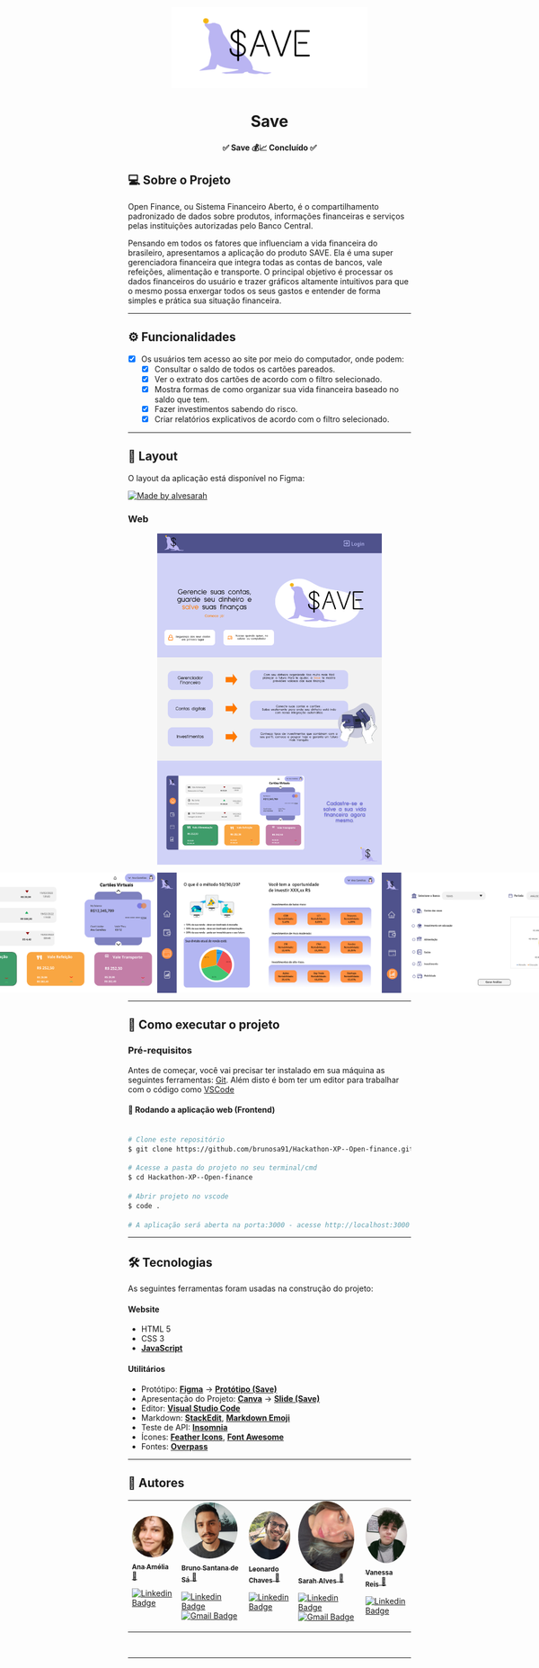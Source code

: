 <p align="center">
    <img src="./assets/img/logo_save.png" width="350" title="logo">
</p>
<h1 align="center">Save</h1>

<h4 align="center"> 
	✅  Save 💰📈 Concluído  ✅
</h4>


## 💻 Sobre o Projeto
Open Finance, ou Sistema Financeiro Aberto, é o compartilhamento padronizado de dados sobre produtos, informações financeiras e serviços pelas instituições autorizadas pelo Banco Central. 

Pensando em todos os fatores que influenciam a vida financeira do brasileiro, apresentamos a aplicação do produto SAVE. Ela é uma super gerenciadora financeira que integra todas as contas de bancos, vale refeições, alimentação e transporte. O principal objetivo é processar os dados financeiros do usuário e trazer gráficos altamente intuitivos para que o mesmo possa enxergar todos os seus gastos e entender de forma simples e prática sua situação financeira.

---
## ⚙️ Funcionalidades
- [x] Os usuários tem acesso ao site por meio do computador, onde podem:
    - [x] Consultar o saldo de todos os cartões pareados.
    - [x] Ver o extrato dos cartões de acordo com o filtro selecionado.
    - [x] Mostra formas de como organizar sua vida financeira baseado no saldo que tem.
    - [x] Fazer investimentos sabendo do risco.
    - [x] Criar relatórios explicativos de acordo com o filtro selecionado.

---

## 🎨 Layout

O layout da aplicação está disponível no Figma:

<a href="https://www.figma.com/file/glVmISlSPJXR0VMUSw8nbO/Untitled?node-id=0%3A1">
  <img alt="Made by alvesarah" src="https://img.shields.io/badge/Acessar%20Layout%20-Figma-%2304D361">
</a>

### Web
<!-- PRINT dO SITE NO COMPUTADOR -->
<p align="center" style="display: flex; align-items: flex-start; justify-content: center;">
  <img alt="save" title="#save" src="./assets/img/pagina-introducao.png" width="400px">
</p>
<p align="center" style="display: flex; align-items: flex-start; justify-content: center;">
  <img alt="save" title="#save" src="./assets/img/pagina_login.png" width="400px">
  <img alt="save" title="#save" src="./assets/img/pagina_inicial.png" width="400px">
  <img alt="save" title="#save" src="./assets/img/investimento.png" width="400px">
  <img alt="save" title="#save" src="./assets/img/relatorios.png" width="400px">
  <img alt="save" title="#save" src="./assets/img/carteira.png" width="400px">
</p>

---

## 🚀 Como executar o projeto

### Pré-requisitos

Antes de começar, você vai precisar ter instalado em sua máquina as seguintes ferramentas:
[Git](https://git-scm.com). 
Além disto é bom ter um editor para trabalhar com o código como [VSCode](https://code.visualstudio.com/)

#### 🧭 Rodando a aplicação web (Frontend)

```bash

# Clone este repositório
$ git clone https://github.com/brunosa91/Hackathon-XP--Open-finance.git

# Acesse a pasta do projeto no seu terminal/cmd
$ cd Hackathon-XP--Open-finance

# Abrir projeto no vscode
$ code .

# A aplicação será aberta na porta:3000 - acesse http://localhost:3000

```

---

## 🛠 Tecnologias

As seguintes ferramentas foram usadas na construção do projeto:

#### **Website**

-   HTML 5
-   CSS 3
-   **[JavaScript](https://www.javascript.com/)**



#### **Utilitários**

-   Protótipo:  **[Figma](https://www.figma.com/)**  →  **[Protótipo (Save)](https://www.figma.com/file/glVmISlSPJXR0VMUSw8nbO/Untitled?node-id=129%3A383)**
-   Apresentação do Projeto: **[Canva](https://www.canva.com/)** → **[Slide (Save)](https://www.canva.com/design/DAE461zakfo/S62pLCtRshOxPY8aigkkVw/view?utm_content=DAE461zakfo&utm_campaign=designshare&utm_medium=link&utm_source=sharebutton)**
-   Editor:  **[Visual Studio Code](https://code.visualstudio.com/)**
-   Markdown:  **[StackEdit](https://stackedit.io/)**,  **[Markdown Emoji](https://gist.github.com/rxaviers/7360908)**
-   Teste de API:  **[Insomnia](https://insomnia.rest/)**
-   Ícones:  **[Feather Icons](https://feathericons.com/)**,  **[Font Awesome](https://fontawesome.com/)**
-   Fontes:  **[Overpass](https://fonts.google.com/specimen/Overpass?query=overpass)**

---

## 🦸 Autores
<table>
<tr>
<td>
<a href="https://github.com/anaabalbi">
    <img style="border-radius: 50%;" src="./assets/img/integrantes/ana-amelia.png" width="100px;" alt="">
    <br>
    <sub><b>Ana Amélia</b></sub>
</a> 
<a href="https://github.com/anaabalbi">🙈</a>
<br>

[![Linkedin Badge](https://img.shields.io/badge/-Ana-blue?style=flat-square&logo=Linkedin&logoColor=white&link=https://www.linkedin.com/in/ana-am%C3%A9lia-oliveira-47590722a/)](https://www.linkedin.com/in/ana-am%C3%A9lia-oliveira-47590722a/) 
<!-- [![Gmail Badge](https://img.shields.io/badge/-brunosantana.engenharia@gmail.com-c14438?style=flat-square&logo=Gmail&logoColor=white&link=mailto:brunosantana.engenharia@gmail.com)](mailto:brunosantana.engenharia@gmail.com) -->

</td>

<td>
<a href="https://github.com/brunosa91">
    <img style="border-radius: 50%;" src="./assets/img/integrantes/bruno-santana-de-sa.jpg" width="100px;" alt="">
    <br>
    <sub><b>Bruno Santana de Sá</b></sub>
</a> 
<a href="https://github.com/brunosa91">🙈</a>
<br>

[![Linkedin Badge](https://img.shields.io/badge/-Bruno-blue?style=flat-square&logo=Linkedin&logoColor=white&link=https://www.linkedin.com/in/brunoasantanadesa/)](https://www.linkedin.com/in/brunoasantanadesa/) 
[![Gmail Badge](https://img.shields.io/badge/-brunosantana.engenharia@gmail.com-c14438?style=flat-square&logo=Gmail&logoColor=white&link=mailto:brunosantana.engenharia@gmail.com)](mailto:brunosantana.engenharia@gmail.com)

</td>

<td>
<a href="https://github.com/LeoAChaves">
    <img style="border-radius: 50%;" src="./assets/img/integrantes/leonardo-chaves.jpg" width="100px;" alt="">
    <br>
    <sub><b>Leonardo Chaves</b></sub>
</a> 
<a href="https://github.com/LeoAChaves">🙈</a>
<br>

[![Linkedin Badge](https://img.shields.io/badge/-Leonardo-blue?style=flat-square&logo=Linkedin&logoColor=white&link=https://www.linkedin.com/in/leonardo-chaves-b6544b229/)](https://www.linkedin.com/in/leonardo-chaves-b6544b229/) 
<!-- [![Gmail Badge](https://img.shields.io/badge/-brunosantana.engenharia@gmail.com-c14438?style=flat-square&logo=Gmail&logoColor=white&link=mailto:brunosantana.engenharia@gmail.com)](mailto:brunosantana.engenharia@gmail.com) -->

</td>

<td>
<a href="https://github.com/alvesarah">
    <img style="border-radius: 50%;" src="./assets/img/integrantes/sarah-alves.jpg" width="100px;" alt="">
    <br>
    <sub><b>Sarah Alves</b></sub>
</a>
<a href="https://github.com/alvesarah">🦄</a>
<br>

[![Linkedin Badge](https://img.shields.io/badge/-Sarah-blue?style=flat-square&logo=Linkedin&logoColor=white&link=https://www.linkedin.com/in/sarahalvesoliveira/)](https://www.linkedin.com/in/sarahalvesoliveira/) 
[![Gmail Badge](https://img.shields.io/badge/-salves726@gmail.com-c14438?style=flat-square&logo=Gmail&logoColor=white&link=mailto:salves726@gmail.com)](mailto:salves726@gmail.com)

</td>

<td>
<a href="https://github.com/vanessacreis">
    <img style="border-radius: 50%;" src="./assets/img/integrantes/vanessa-reis.jpg" width="100px;" alt="">
    <br>
    <sub><b>Vanessa Reis</b></sub>
</a>
<a href="https://github.com/vanessacreis">🦄</a>
<br>

[![Linkedin Badge](https://img.shields.io/badge/-Vanessa-blue?style=flat-square&logo=Linkedin&logoColor=white&link=https://www.linkedin.com/in/vanessacreisbh/)](https://www.linkedin.com/in/vanessacreisbh/) 
<!-- [![Gmail Badge](https://img.shields.io/badge/-salves726@gmail.com-c14438?style=flat-square&logo=Gmail&logoColor=white&link=mailto:salves726@gmail.com)](mailto:salves726@gmail.com) -->

</td>
</tr>
</table>

<br>

---
